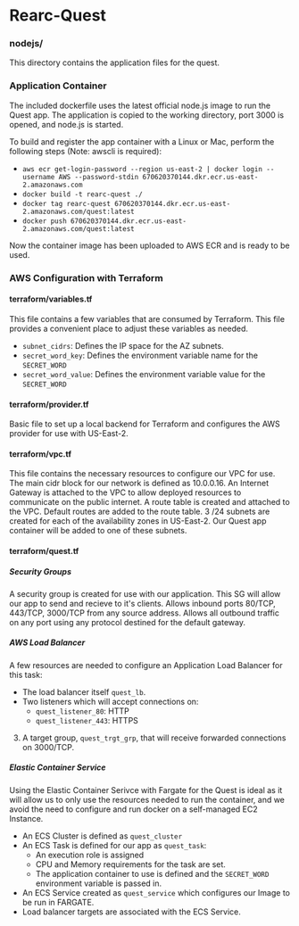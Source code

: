 # Rearc-Quest 

### nodejs/
This directory contains the application files for the quest.

### Application Container
The included dockerfile uses the latest official node.js image to run the Quest app. The application is copied to the working 
directory, port 3000 is opened, and node.js is started. 

To build and register the app container with a Linux or Mac, perform the following steps (Note: awscli is required):
- `aws ecr get-login-password --region us-east-2 | docker login --username AWS --password-stdin 670620370144.dkr.ecr.us-east-2.amazonaws.com`
- `docker build -t rearc-quest ./`
- `docker tag rearc-quest 670620370144.dkr.ecr.us-east-2.amazonaws.com/quest:latest`
- `docker push 670620370144.dkr.ecr.us-east-2.amazonaws.com/quest:latest`

Now the container image has been uploaded to AWS ECR and is ready to be used.

### AWS Configuration with Terraform
#### terraform/variables.tf
This file contains a few variables that are consumed by Terraform. This file provides a convenient place to adjust these variables as needed. 

- `subnet_cidrs`: Defines the IP space for the AZ subnets.
- `secret_word_key`: Defines the environment variable name for the `SECRET_WORD`
- `secret_word_value`: Defines the environment variable value for the `SECRET_WORD`

#### terraform/provider.tf
Basic file to set up a local backend for Terraform and configures the AWS provider for use with US-East-2. 

#### terraform/vpc.tf
This file contains the necessary resources to configure our VPC for use. The main cidr block for our network is defined as 10.0.0.16.
An Internet Gateway is attached to the VPC to allow deployed resources to communicate on the public internet.
A route table is created and attached to the VPC. Default routes are added to the route table. 3 /24 subnets are created for each of the availability zones in US-East-2. Our Quest app container will be added to one of these subnets.

#### terraform/quest.tf
##### Security Groups
A security group is created for use with our application. This SG will allow our app to send and recieve to it's clients.
Allows inbound ports 80/TCP, 443/TCP, 3000/TCP from any source address. 
Allows all outbound traffic on any port using any protocol destined for the default gateway.   

##### AWS Load Balancer
A few resources are needed to configure an Application Load Balancer for this task:
- The load balancer itself `quest_lb`.
- Two listeners which will accept connections on:
    - `quest_listener_80`: HTTP
    - `quest_listener_443`: HTTPS
3. A target group, `quest_trgt_grp`, that will receive forwarded connections on 3000/TCP.

##### Elastic Container Service
Using the Elastic Container Serivce with Fargate for the Quest is ideal as it will allow us to only use the resources needed to
run the container, and we avoid the need to configure and run docker on a self-managed EC2 Instance.

- An ECS Cluster is defined as `quest_cluster`
- An ECS Task is defined for our app as `quest_task`:
    - An execution role is assigned
    - CPU and Memory requirements for the task are set.
    - The application container to use is defined and the `SECRET_WORD` environment variable is passed in.
- An ECS Service created as `quest_service` which configures our Image to be run in FARGATE.
- Load balancer targets are associated with the ECS Service. 
